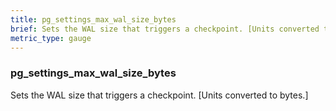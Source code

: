 ```yaml
---
title: pg_settings_max_wal_size_bytes
brief: Sets the WAL size that triggers a checkpoint. [Units converted to bytes.]
metric_type: gauge
---
```

### pg_settings_max_wal_size_bytes

Sets the WAL size that triggers a checkpoint. [Units converted to bytes.]